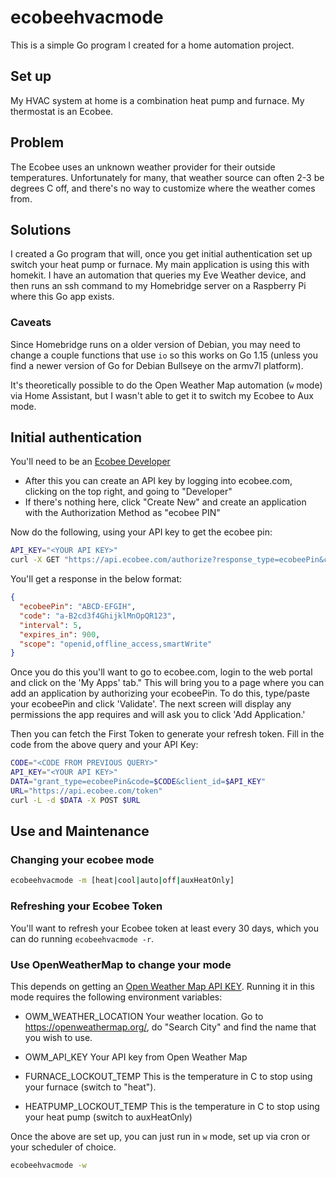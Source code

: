 # ecobeehvacmode

This is a simple Go program I created for a home automation project.

## Set up
My HVAC system at home is a combination heat pump and furnace. My thermostat is an Ecobee.

## Problem
The Ecobee uses an unknown weather provider for their outside temperatures. Unfortunately for many, that weather source can often 2-3 be degrees C off, and there's no way to customize where the weather comes from.

## Solutions

I created a Go program that will, once you get initial authentication set up switch your heat pump or furnace. My main application is using this with homekit. I have an automation that queries my Eve Weather device, and then runs an ssh command to my Homebridge server on a Raspberry Pi where this Go app exists. 

### Caveats
Since Homebridge runs on a older version of Debian, you may need to change a couple functions that use `io` so this works on Go 1.15 (unless you find a newer version of Go for Debian Bullseye on the armv7l platform).

It's theoretically possible to do the Open Weather Map automation (`w` mode) via Home Assistant, but I wasn't able to get it to switch my Ecobee to Aux mode.

## Initial authentication

You'll need to be an [Ecobee Developer](https://www.ecobee.com/en-us/developers/)
- After this you can create an API key by logging into ecobee.com, clicking on the top right, and going to "Developer"
- If there's nothing here, click "Create New" and create an application with the Authorization Method as "ecobee PIN"

Now do the following, using your API key to get the ecobee pin:

```bash
API_KEY="<YOUR API KEY>"
curl -X GET "https://api.ecobee.com/authorize?response_type=ecobeePin&client_id=${API_KEY}&scope=smartWrite"
```
You'll get a response in the below format:
```json
{
  "ecobeePin": "ABCD-EFGIH",
  "code": "a-B2cd3f4GhijklMnOpQR123",
  "interval": 5,
  "expires_in": 900,
  "scope": "openid,offline_access,smartWrite"
}
```

Once you do this you'll want to go to ecobee.com, login to the web portal and click on the 'My Apps' tab." This will bring you to a page where you can add an application by authorizing your ecobeePin. To do this, type/paste your ecobeePin and click 'Validate'. The next screen will display any permissions the app requires and will ask you to click 'Add Application.'

Then you can fetch the First Token to generate your refresh token. Fill in the code from the above query and your API Key:
```bash
CODE="<CODE FROM PREVIOUS QUERY>"
API_KEY="<YOUR API KEY>"
DATA="grant_type=ecobeePin&code=$CODE&client_id=$API_KEY"
URL="https://api.ecobee.com/token"
curl -L -d $DATA -X POST $URL
```

## Use and Maintenance
### Changing your ecobee mode
```bash
ecobeehvacmode -m [heat|cool|auto|off|auxHeatOnly]
```

### Refreshing your Ecobee Token
You'll want to refresh your Ecobee token at least every 30 days, which you can do running `ecobeehvacmode -r`.

### Use OpenWeatherMap to change your mode
This depends on getting an [Open Weather Map API KEY](https://openweathermap.org/appid). Running it in this mode requires the following environment variables:
- OWM_WEATHER_LOCATION
  Your weather location. Go to https://openweathermap.org/, do "Search City" and find the name that you wish to use.

- OWM_API_KEY
  Your API key from Open Weather Map
  
- FURNACE_LOCKOUT_TEMP
  This is the temperature in C to stop using your furnace (switch to "heat").

- HEATPUMP_LOCKOUT_TEMP
  This is the temperature in C to stop using your heat pump (switch to auxHeatOnly)

Once the above are set up, you can just run in `w` mode, set up via cron or your scheduler of choice.
```bash
ecobeehvacmode -w
```
